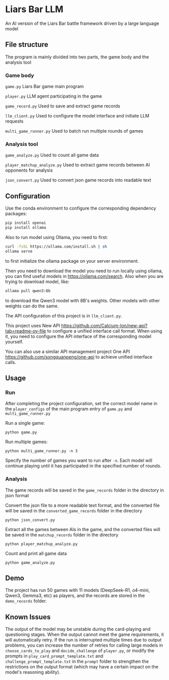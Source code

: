 # Liars Bar LLM

An AI version of the Liars Bar battle framework driven by a large language model

## File structure

The program is mainly divided into two parts, the game body and the analysis tool

### Game body

`game.py` Liars Bar game main program

`player.py` LLM agent participating in the game

`game_record.py` Used to save and extract game records

`llm_client.py` Used to configure the model interface and initiate LLM requests

`multi_game_runner.py` Used to batch run multiple rounds of games

### Analysis tool

`game_analyze.py` Used to count all game data

`player_matchup_analyze.py` Used to extract game records between AI opponents for analysis

`json_convert.py` Used to convert json game records into readable text

## Configuration

Use the conda environment to configure the corresponding dependency packages:

```bash
pip install openai
pip install ollama
```

Also to run model using Ollama, you need to first:

```bash
curl -fsSL https://ollama.com/install.sh | sh
ollama serve
```
to first initialize the ollama package on your server environment.

Then you need to download the model you need to run locally using ollama, you can find useful models in https://ollama.com/search. Also when you are trying to download model, like:
```bash
ollama pull qwen3:8b
```
to download the Qwen3 model with 8B's weights. Other models with other weights can do the same.

The API configuration of this project is in `llm_client.py`.

This project uses New API https://github.com/Calcium-Ion/new-api?tab=readme-ov-file to configure a unified interface call format. When using it, you need to configure the API interface of the corresponding model yourself.

You can also use a similar API management project One API https://github.com/songquanpeng/one-api to achieve unified interface calls.

## Usage

### Run

After completing the project configuration, set the correct model name in the `player_configs` of the main program entry of `game.py` and `multi_game_runner.py`

Run a single game:
```
python game.py
```

Run multiple games:
```
python multi_game_runner.py -n 3
```
Specify the number of games you want to run after `-n`. Each model will continue playing until it has participated in the specified number of rounds.
### Analysis

The game records will be saved in the `game_records` folder in the directory in json format

Convert the json file to a more readable text format, and the converted file will be saved in the `converted_game_records` folder in the directory

```
python json_convert.py
```

Extract all the games between AIs in the game, and the converted files will be saved in the `matchup_records` folder in the directory

```
python player_matchup_analyze.py
```

Count and print all game data

```
python game_analyze.py
```

## Demo

The project has run 50 games with 11 models (DeepSeek-R1, o4-mini, Qwen3, Gemma3, etc) as players, and the records are stored in the `demo_records` folder.

## Known Issues

The output of the model may be unstable during the card-playing and questioning stages. When the output cannot meet the game requirements, it will automatically retry. If the run is interrupted multiple times due to output problems, you can increase the number of retries for calling large models in `choose_cards_to_play` and `decide_challenge` of `player.py`, or modify the prompts in `play_card_prompt_template.txt` and `challenge_prompt_template.txt` in the `prompt` folder to strengthen the restrictions on the output format (which may have a certain impact on the model's reasoning ability).
